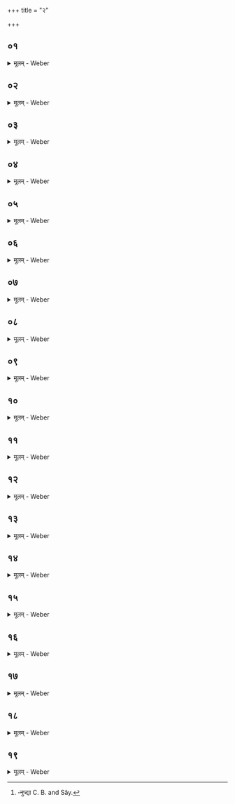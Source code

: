 +++
title = "२"

+++


##  ०१
<details><summary>मूलम् - Weber</summary>

एत᳘द्ध वै᳘ देवा᳘ अग्निं ग᳘रिष्ठे ऽयुञ्जन्॥  
य᳘द्धोतृत्व᳘ इदं᳘ नो हव्यं᳘ वहे᳘ति त᳘मेतद्ग᳘रिष्ठे युक्त्वो᳘पामदन्वीर्य᳘वान्वै त्व᳘मस्य᳘लं वै त्व᳘मेत᳘स्मा असी᳘ति वीॗर्ये समाद᳘धतो य᳘थेदम᳘ष्येत᳘र्हि ज्ञातीनां यं ग᳘रिष्ठे युञ्ज᳘न्ति त᳘मुपम᳘दन्ति वीर्य᳘वान्वै त्व᳘मस्य᳘लं वै त्व᳘मेत᳘स्मा असी᳘ति वीॗर्ये समाद᳘धतः स यद᳘मेॗवास्मिन्दधाति॥
</details>

##  ०२
<details><summary>मूलम् - Weber</summary>

अ᳘ग्ने महां᳘ असि ब्राह्मण भारते᳘ति॥  
ब्र᳘ह्म ह्य᳘ग्निस्त᳘स्मादाह ब्राह्मणे᳘ति भारते᳘त्येष हि᳘ देवे᳘भ्यो हव्यं भ᳘रति त᳘स्माद्भरॗतो ऽग्निरि᳘त्याहुरेष᳘ उ वा᳘ इमाः᳘ प्रजाः᳘ प्राणो᳘ भूत्वा᳘ बिभर्ति त᳘स्माद्वेॗवाह भारते᳘ति॥
</details>

##  ०३
<details><summary>मूलम् - Weber</summary>

अ᳘थार्षेयम् प्र᳘वणीते॥  
ऋ᳘षिभ्यश्चैॗवैनमेत᳘द्देवे᳘भ्यश्च नि᳘वेदयत्यय᳘म् महा᳘वीर्यो यो᳘ यज्ञम् प्रा᳘पदि᳘ति त᳘स्मादार्षेयम् प्र᳘वृणीते॥
</details>

##  ०४
<details><summary>मूलम् - Weber</summary>

पर᳘स्तादर्वाक्प्र᳘वृणीते॥  
पर᳘स्ताद्ध्य᳘र्वा᳘च्यः प्रजाः᳘ प्रजा᳘यन्ते ज्या᳘यसस्प᳘तय उ चैॗवैतं नि᳘ह्नुत इदᳫं हि᳘ पिॗतैवाग्रे᳘ ऽथ पुत्रो᳘ ऽथ पौ᳘त्रस्त᳘स्मात्पर᳘स्तादर्वाक्प्र᳘वृणीते॥
</details>

##  ०५
<details><summary>मूलम् - Weber</summary>

स᳘ आर्षेय᳘मुॗक्त्वाह॥  
देवे᳘द्धो म᳘न्विद्ध इ᳘ति देवाॗ ह्येतम᳘ग्र ऐ᳘न्धत त᳘स्मादाह देवे᳘द्ध इ᳘ति म᳘न्विद्ध इ᳘ति म᳘नुॗर्ह्येतम᳘ग्र ऐ᳘न्द्ध त᳘स्मादाह म᳘न्विद्ध इति॥
</details>

##  ०६
<details><summary>मूलम् - Weber</summary>

ऋ᳘षिष्टुत इ᳘ति॥  
ऋ᳘षयोॗ ह्येतमग्रे᳘ स्तुवंस्त᳘स्मादाह᳘ऽर्षिष्टुत इ᳘ति॥
</details>

##  ०७
<details><summary>मूलम् - Weber</summary>

विप्रानुमदित इ᳘ति॥  
एते वै वि᳘प्रा यदृ᳘षय एतेॗ ह्येत᳘मन्व᳘मदंस्त᳘स्मादाह वि᳘प्रानुमदित इ᳘ति॥
</details>

##  ०८
<details><summary>मूलम् - Weber</summary>

कवि᳘शस्त इ᳘ति॥  
एते वै᳘ कवयो यदृ᳘षय एतेॗ ह्येतम᳘शंसंस्त᳘स्मादाह कवि᳘शस्त इ᳘ति॥
</details>

##  ०९
<details><summary>मूलम् - Weber</summary>

ब्र᳘ह्मसंशित इ᳘ति ब्र᳘ह्मसंशितोॗ ह्येष᳘ घृता᳘हवन इ᳘ति घृता᳘हवनोॗ ह्येषः᳟॥
</details>

##  १०
<details><summary>मूलम् - Weber</summary>

प्रणी᳘र्यज्ञा᳘नां रथी᳘रध्वरा᳘णामि᳘ति॥  
एते᳘न वै स᳘र्वान्यज्ञान्प्र᳘णयन्ति ये᳘ च पाकयज्ञा ये चे᳘तरे त᳘स्मादाह प्रणी᳘र्यज्ञा᳘नामि᳘ति॥
</details>

##  ११
<details><summary>मूलम् - Weber</summary>

रथी᳘रध्वरा᳘णामि᳘ति॥  
र᳘थो ह वा᳘ एष᳘ भूत्वा᳘ देवे᳘भ्यो यज्ञं᳘ वहति त᳘स्मादाह रथी᳘रध्वरा᳘णामि᳘ति॥
</details>

##  १२
<details><summary>मूलम् - Weber</summary>

अतू᳘र्तो हो᳘ता तू᳘र्णिर्हव्यवाडि᳘ति॥  
नॗ ह्येतं र᳘क्षांसि त᳘रन्ति त᳘स्मादाहातू᳘र्तो होते᳘ति तू᳘र्णिर्हव्यवाडि᳘तिॗ स᳘र्वᳫं ह्येष᳘ पाप्मा᳘नं तरति त᳘स्मादाह तू᳘र्णिर्हव्यवाडि᳘ति॥
</details>

##  १३
<details><summary>मूलम् - Weber</summary>

आस्पा᳘त्रं जुहू᳘र्देवा᳘नामि᳘ति॥  
देवपात्रं वा᳘ एष य᳘दग्निस्त᳘स्मादग्नौ स᳘र्वेभ्यो देवे᳘भ्यो जुह्वति देवपाॗत्रᳫं ह्येष प्रा᳘प्नोति ह वै त᳘स्य पा᳘त्रं य᳘स्य पा᳘त्रम् प्रे᳘प्स्यति य एव᳘मेतद्वे᳘द॥
</details>

##  १४
<details><summary>मूलम् - Weber</summary>

चमसो᳘ देवपा᳘न इ᳘ति॥  
चमसे᳘न ह वा᳘ एते᳘न भूते᳘न देवा᳘ भक्षयन्ति त᳘स्मादाह चमसो᳘ देवपा᳘न इ᳘ति॥
</details>

##  १५
<details><summary>मूलम् - Weber</summary>

अरां᳘ इवाग्ने नेमि᳘र्देवांस्त्वं᳘ परिभू᳘रसी᳘ति॥  
य᳘था᳘रान्नेमिः᳘ सर्व᳘तः परिभू᳘रेवं त्वं᳘ देवां᳘त्सर्व᳘तः परिभू᳘रसी᳘त्येॗवैत᳘दाह॥
</details>

##  १६
<details><summary>मूलम् - Weber</summary>

आ᳘वह देवान्य᳘जमानाये᳘ति॥  
त᳘दस्मै᳘ यज्ञा᳘य देवा᳘ना᳘वोढवा᳘ आहाग्नि᳘मग्न आ᳘वहे᳘ति त᳘दाग्नेया᳘याज्यभागायाग्निमा᳘वोढ्वा᳘ आह सो᳘ममा᳘वहे᳘ति तत्सौम्याया᳘ज्यभागाय सोममा᳘वोढवा᳘ आहाग्निमा᳘वहे᳘ति तद्य᳘ एष᳘ उभय᳘त्राच्युत᳘ आग्नेयः᳘ पुरोडाशो भ᳘वति त᳘स्मा अग्निमा᳘वोढवा᳘ आह॥
</details>

##  १७
<details><summary>मूलम् - Weber</summary>

अ᳘थ यथादेवत᳘म्॥  
देवां᳘ आज्यपां आ᳘वहे᳘ति त᳘त्प्रयाजानुयाजाना᳘वोढवा᳘ आह प्रयाजानुयाजा वै᳘ देवा᳘ आज्यपा᳘ अग्नि᳘ᳫं᳘ होत्राया᳘वहे᳘ति त᳘दग्नि᳘ᳫं᳘ होत्राया᳘वोढवा᳘ आह स्वं᳘ महिमा᳘नमा᳘वहे᳘ति तत्स्व᳘म् महिमा᳘नमा᳘वोढवा᳘ आह वाग्वा᳘ अस्य स्वो᳘ महिमा तद्वा᳘चमा᳘वोढवा᳘ आहा᳘ च व᳘ह जातवेदः सुय᳘जा च यजे᳘ति तद्या᳘ एॗवैत᳘द्देव᳘ता आ᳘वोढवा आ᳘ह ता᳘ एॗवैत᳘दाहा᳘ चैना व᳘हानुष्ठ्या᳘ [^wbr_1] च यजे᳘ति यदा᳘ह सुय᳘जा च यजे᳘ति॥  

[^wbr_1]: ॰नुप्द्या C. B. and Sây.
</details>

##  १८
<details><summary>मूलम् - Weber</summary>

स वै ति᳘ष्ठन्न᳘न्वाह॥  
अन्वा᳘हॗ ह्येत᳘दसौ ह्य᳘नुवाॗक्या त᳘दसा᳘वेॗवैत᳘द्भूत्वा᳘न्वाह त᳘स्मात्ति᳘ष्ठन्न᳘न्वाह॥
</details>

##  १९
<details><summary>मूलम् - Weber</summary>

आ᳘सीनो याॗज्यां यजति॥  
इयᳫं हि᳘ याॗज्या त᳘स्मन्न क᳘श्चन ति᳘ष्ठन्याॗज्यां यजतीयᳫं हि᳘ याॗज्या त᳘दिय᳘मेॗवैत᳘द्भूत्वा᳘ यजति त᳘स्मादा᳘सीना याॗज्यां यजति॥
</details>